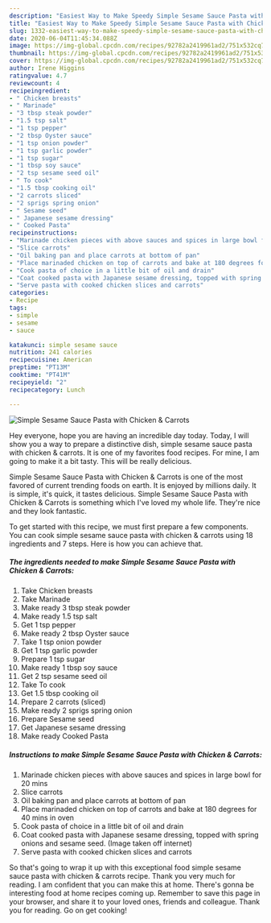 ```yaml
---
description: "Easiest Way to Make Speedy Simple Sesame Sauce Pasta with Chicken &amp;amp; Carrots"
title: "Easiest Way to Make Speedy Simple Sesame Sauce Pasta with Chicken &amp;amp; Carrots"
slug: 1332-easiest-way-to-make-speedy-simple-sesame-sauce-pasta-with-chicken-and-amp-carrots
date: 2020-06-04T11:45:34.088Z
image: https://img-global.cpcdn.com/recipes/92782a2419961ad2/751x532cq70/simple-sesame-sauce-pasta-with-chicken-carrots-recipe-main-photo.jpg
thumbnail: https://img-global.cpcdn.com/recipes/92782a2419961ad2/751x532cq70/simple-sesame-sauce-pasta-with-chicken-carrots-recipe-main-photo.jpg
cover: https://img-global.cpcdn.com/recipes/92782a2419961ad2/751x532cq70/simple-sesame-sauce-pasta-with-chicken-carrots-recipe-main-photo.jpg
author: Irene Higgins
ratingvalue: 4.7
reviewcount: 4
recipeingredient:
- " Chicken breasts"
- " Marinade"
- "3 tbsp steak powder"
- "1.5 tsp salt"
- "1 tsp pepper"
- "2 tbsp Oyster sauce"
- "1 tsp onion powder"
- "1 tsp garlic powder"
- "1 tsp sugar"
- "1 tbsp soy sauce"
- "2 tsp sesame seed oil"
- " To cook"
- "1.5 tbsp cooking oil"
- "2 carrots sliced"
- "2 sprigs spring onion"
- " Sesame seed"
- " Japanese sesame dressing"
- " Cooked Pasta"
recipeinstructions:
- "Marinade chicken pieces with above sauces and spices in large bowl for 20 mins"
- "Slice carrots"
- "Oil baking pan and place carrots at bottom of pan"
- "Place marinaded chicken on top of carrots and bake at 180 degrees for 40 mins in oven"
- "Cook pasta of choice in a little bit of oil and drain"
- "Coat cooked pasta with Japanese sesame dressing, topped with spring onions and sesame seed. (Image taken off internet)"
- "Serve pasta with cooked chicken slices and carrots"
categories:
- Recipe
tags:
- simple
- sesame
- sauce

katakunci: simple sesame sauce 
nutrition: 241 calories
recipecuisine: American
preptime: "PT13M"
cooktime: "PT41M"
recipeyield: "2"
recipecategory: Lunch

---
```



![Simple Sesame Sauce Pasta with Chicken &amp; Carrots](https://img-global.cpcdn.com/recipes/92782a2419961ad2/751x532cq70/simple-sesame-sauce-pasta-with-chicken-carrots-recipe-main-photo.jpg)

Hey everyone, hope you are having an incredible day today. Today, I will show you a way to prepare a distinctive dish, simple sesame sauce pasta with chicken &amp; carrots. It is one of my favorites food recipes. For mine, I am going to make it a bit tasty. This will be really delicious.

Simple Sesame Sauce Pasta with Chicken &amp; Carrots is one of the most favored of current trending foods on earth. It is enjoyed by millions daily. It is simple, it's quick, it tastes delicious. Simple Sesame Sauce Pasta with Chicken &amp; Carrots is something which I've loved my whole life. They're nice and they look fantastic.




To get started with this recipe, we must first prepare a few components. You can cook simple sesame sauce pasta with chicken &amp; carrots using 18 ingredients and 7 steps. Here is how you can achieve that.

<!--inarticleads1-->

##### The ingredients needed to make Simple Sesame Sauce Pasta with Chicken &amp; Carrots:

1. Take  Chicken breasts
1. Take  Marinade
1. Make ready 3 tbsp steak powder
1. Make ready 1.5 tsp salt
1. Get 1 tsp pepper
1. Make ready 2 tbsp Oyster sauce
1. Take 1 tsp onion powder
1. Get 1 tsp garlic powder
1. Prepare 1 tsp sugar
1. Make ready 1 tbsp soy sauce
1. Get 2 tsp sesame seed oil
1. Take  To cook
1. Get 1.5 tbsp cooking oil
1. Prepare 2 carrots (sliced)
1. Make ready 2 sprigs spring onion
1. Prepare  Sesame seed
1. Get  Japanese sesame dressing
1. Make ready  Cooked Pasta




<!--inarticleads2-->

##### Instructions to make Simple Sesame Sauce Pasta with Chicken &amp; Carrots:

1. Marinade chicken pieces with above sauces and spices in large bowl for 20 mins
1. Slice carrots
1. Oil baking pan and place carrots at bottom of pan
1. Place marinaded chicken on top of carrots and bake at 180 degrees for 40 mins in oven
1. Cook pasta of choice in a little bit of oil and drain
1. Coat cooked pasta with Japanese sesame dressing, topped with spring onions and sesame seed. (Image taken off internet)
1. Serve pasta with cooked chicken slices and carrots




So that's going to wrap it up with this exceptional food simple sesame sauce pasta with chicken &amp; carrots recipe. Thank you very much for reading. I am confident that you can make this at home. There's gonna be interesting food at home recipes coming up. Remember to save this page in your browser, and share it to your loved ones, friends and colleague. Thank you for reading. Go on get cooking!
